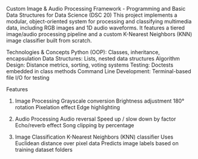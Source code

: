 Custom Image & Audio Processing Framework - Programming and Basic Data Structures for Data Science (DSC 20)
This project implements a modular, object-oriented system for processing and classifying multimedia data, including RGB images and 1D audio waveforms. It features a tiered image/audio processing pipeline
and a custom K-Nearest Neighbors (KNN) image classifier built from scratch.

Technologies & Concepts
Python (OOP): Classes, inheritance, encapsulation
Data Structures: Lists, nested data structures
Algorithm Design: Distance metrics, sorting, voting systems
Testing: Doctests embedded in class methods
Command Line Development: Terminal-based file I/O for testing

Features
1. Image Processing
   Grayscale conversion
   Brightness adjustment
   180° rotation
   Pixelation effect
   Edge highlighting

3. Audio Processing
   Audio reversal
   Speed up / slow down by factor
   Echo/reverb effect
   Song clipping by percentage

4. Image Classification
   K-Nearest Neighbors (KNN) classifier
   Uses Euclidean distance over pixel data
   Predicts image labels based on training dataset folders
